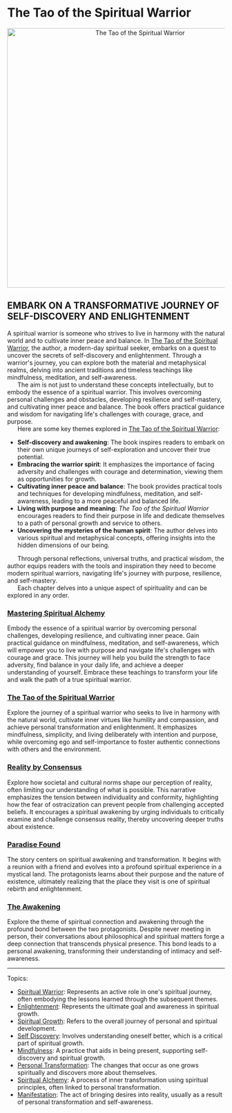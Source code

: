 # The Tao of the Spiritual Warrior

<p align="center">
<img align="center" src="https://spiritual-warrior.org/image/the-tao-of-the-spiritual-warrior-cover-art.webp" alt="The Tao of the Spiritual Warrior" width="600" height="600"/>
</p>

## **EMBARK ON A TRANSFORMATIVE JOURNEY OF SELF-DISCOVERY AND ENLIGHTENMENT**

A spiritual warrior is someone who strives to live in harmony with the natural world and to cultivate inner peace and balance.  In [The Tao of the Spiritual Warrior](https://spiritual-warrior.org), the author, a modern-day spiritual seeker, embarks on a quest to uncover the secrets of self-discovery and enlightenment. Through a warrior's journey, you can explore both the material and metaphysical realms, delving into ancient traditions and timeless teachings like mindfulness, meditation, and self-awareness.<br>
&nbsp;&nbsp;&nbsp;&nbsp;&nbsp;&nbsp;The aim is not just to understand these concepts intellectually, but to embody the essence of a spiritual warrior. This involves overcoming personal challenges and obstacles, developing resilience and self-mastery, and cultivating inner peace and balance. The book offers practical guidance and wisdom for navigating life's challenges with courage, grace, and purpose. <br>
&nbsp;&nbsp;&nbsp;&nbsp;&nbsp;&nbsp;Here are some key themes explored in [The Tao of the Spiritual Warrior](https://youtu.be/2MiXdIs2DM0):

- **Self-discovery and awakening**: The book inspires readers to embark on their own unique journeys of self-exploration and uncover their true potential.
- **Embracing the warrior spirit**: It emphasizes the importance of facing adversity and challenges with courage and determination, viewing them as opportunities for growth.
- **Cultivating inner peace and balance**: The book provides practical tools and techniques for developing mindfulness, meditation, and self-awareness, leading to a more peaceful and balanced life.
- **Living with purpose and meaning**: *The Tao of the Spiritual Warrior* encourages readers to find their purpose in life and dedicate themselves to a path of personal growth and service to others.
- **Uncovering the mysteries of the human spirit**: The author delves into various spiritual and metaphysical concepts, offering insights into the hidden dimensions of our being.

&nbsp;&nbsp;&nbsp;&nbsp;&nbsp;&nbsp;Through personal reflections, universal truths, and practical wisdom, the author equips readers with the tools and inspiration they need to become modern spiritual warriors, navigating life's journey with purpose, resilience, and self-mastery.<br>
&nbsp;&nbsp;&nbsp;&nbsp;&nbsp;&nbsp;Each chapter delves into a unique aspect of spirituality and can be explored in any order.

### [Mastering Spiritual Alchemy](https://spiritual-warrior.org/book/the-tao-of-the-spiritual-warrior-mobile.pdf#page=5)

Embody the essence of a spiritual warrior by overcoming personal challenges, developing resilience, and cultivating inner peace. Gain practical guidance on mindfulness, meditation, and self-awareness, which will empower you to live with purpose and navigate life's challenges with courage and grace. This journey will help you build the strength to face adversity, find balance in your daily life, and achieve a deeper understanding of yourself. Embrace these teachings to transform your life and walk the path of a true spiritual warrior.

### [The Tao of the Spiritual Warrior](https://spiritual-warrior.org/book/the-tao-of-the-spiritual-warrior-mobile.pdf#page=10)

Explore the journey of a spiritual warrior who seeks to live in harmony with the natural world, cultivate inner virtues like humility and compassion, and achieve personal transformation and enlightenment. It emphasizes mindfulness, simplicity, and living deliberately with intention and purpose, while overcoming ego and self-importance to foster authentic connections with others and the environment.

### [Reality by Consensus](https://spiritual-warrior.org/book/the-tao-of-the-spiritual-warrior-mobile.pdf#page=71)

Explore how societal and cultural norms shape our perception of reality, often limiting our understanding of what is possible. This narrative emphasizes the tension between individuality and conformity, highlighting how the fear of ostracization can prevent people from challenging accepted beliefs. It encourages a spiritual awakening by urging individuals to critically examine and challenge consensus reality, thereby uncovering deeper truths about existence.

### [Paradise Found](https://spiritual-warrior.org/book/the-tao-of-the-spiritual-warrior-mobile.pdf#page=101)

The story centers on spiritual awakening and transformation. It begins with a reunion with a friend and evolves into a profound spiritual experience in a mystical land. The protagonists learns about their purpose and the nature of existence, ultimately realizing that the place they visit is one of spiritual rebirth and enlightenment.

### [The Awakening](https://spiritual-warrior.org/book/the-tao-of-the-spiritual-warrior-mobile.pdf#page=119)

Explore the theme of spiritual connection and awakening through the profound bond between the two protagonists. Despite never meeting in person, their conversations about philosophical and spiritual matters forge a deep connection that transcends physical presence. This bond leads to a personal awakening, transforming their understanding of intimacy and self-awareness.

---

Topics:

- [Spiritual Warrior](https://github.com/topics/spiritual-warrior): Represents an active role in one's spiritual journey, often embodying the lessons learned through the subsequent themes.
- [Enlightenment](https://github.com/topics/enlightment): Represents the ultimate goal and awareness in spiritual growth.
- [Spiritual Growth](https://github.com/topics/spiritual-growth): Refers to the overall journey of personal and spiritual development.
- [Self Discovery](https://github.com/topics/self-discovery): Involves understanding oneself better, which is a critical part of spiritual growth.
- [Mindfulness](https://github.com/topics/mindfullness): A practice that aids in being present, supporting self-discovery and spiritual growth.
- [Personal Transformation](https://github.com/topics/personal-transformation): The changes that occur as one grows spiritually and discovers more about themselves.
- [Spiritual Alchemy](https://github.com/topics/spiritual-alchemy): A process of inner transformation using spiritual principles, often linked to personal transformation.
- [Manifestation](https://github.com/topics/manifestation): The act of bringing desires into reality, usually as a result of personal transformation and self-awareness.
